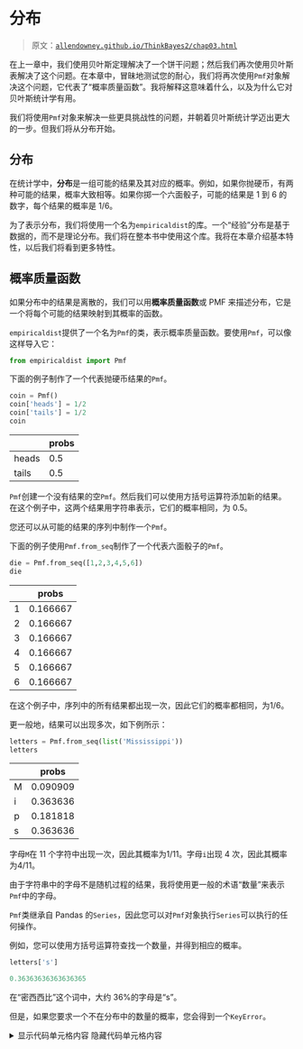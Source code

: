 # 分布

> 原文：[`allendowney.github.io/ThinkBayes2/chap03.html`](https://allendowney.github.io/ThinkBayes2/chap03.html)

在上一章中，我们使用贝叶斯定理解决了一个饼干问题；然后我们再次使用贝叶斯表解决了这个问题。在本章中，冒昧地测试您的耐心，我们将再次使用`Pmf`对象解决这个问题，它代表了“概率质量函数”。我将解释这意味着什么，以及为什么它对贝叶斯统计学有用。

我们将使用`Pmf`对象来解决一些更具挑战性的问题，并朝着贝叶斯统计学迈出更大的一步。但我们将从分布开始。

## 分布

在统计学中，**分布**是一组可能的结果及其对应的概率。例如，如果你抛硬币，有两种可能的结果，概率大致相等。如果你掷一个六面骰子，可能的结果是 1 到 6 的数字，每个结果的概率是 1/6。

为了表示分布，我们将使用一个名为`empiricaldist`的库。一个“经验”分布是基于数据的，而不是理论分布。我们将在整本书中使用这个库。我将在本章介绍基本特性，以后我们将看到更多特性。

## 概率质量函数

如果分布中的结果是离散的，我们可以用**概率质量函数**或 PMF 来描述分布，它是一个将每个可能的结果映射到其概率的函数。

`empiricaldist`提供了一个名为`Pmf`的类，表示概率质量函数。要使用`Pmf`，可以像这样导入它：

```py
from empiricaldist import Pmf 
```

下面的例子制作了一个代表抛硬币结果的`Pmf`。

```py
coin = Pmf()
coin['heads'] = 1/2
coin['tails'] = 1/2
coin 
```

|  | probs |
| --- | --- |
| heads | 0.5 |
| tails | 0.5 |

`Pmf`创建一个没有结果的空`Pmf`。然后我们可以使用方括号运算符添加新的结果。在这个例子中，这两个结果用字符串表示，它们的概率相同，为 0.5。

您还可以从可能的结果的序列中制作一个`Pmf`。

下面的例子使用`Pmf.from_seq`制作了一个代表六面骰子的`Pmf`。

```py
die = Pmf.from_seq([1,2,3,4,5,6])
die 
```

|  | probs |
| --- | --- |
| 1 | 0.166667 |
| 2 | 0.166667 |
| 3 | 0.166667 |
| 4 | 0.166667 |
| 5 | 0.166667 |
| 6 | 0.166667 |

在这个例子中，序列中的所有结果都出现一次，因此它们的概率都相同，为$1/6$。

更一般地，结果可以出现多次，如下例所示：

```py
letters = Pmf.from_seq(list('Mississippi'))
letters 
```

|  | probs |
| --- | --- |
| M | 0.090909 |
| i | 0.363636 |
| p | 0.181818 |
| s | 0.363636 |

字母`M`在 11 个字符中出现一次，因此其概率为$1/11$。字母`i`出现 4 次，因此其概率为$4/11$。

由于字符串中的字母不是随机过程的结果，我将使用更一般的术语“数量”来表示`Pmf`中的字母。

`Pmf`类继承自 Pandas 的`Series`，因此您可以对`Pmf`对象执行`Series`可以执行的任何操作。

例如，您可以使用方括号运算符查找一个数量，并得到相应的概率。

```py
letters['s'] 
```

```py
0.36363636363636365 
```

在“密西西比”这个词中，大约 36%的字母是“s”。

但是，如果您要求一个不在分布中的数量的概率，您会得到一个`KeyError`。

<details class="hide above-input"><summary aria-label="Toggle hidden content">显示代码单元格内容 隐藏代码单元格内容</summary>

```py
try:
    letters['t']
except KeyError as e:
    print(type(e)) 
```

```py
<class 'KeyError'> 
```</details>

您还可以将`Pmf`作为函数调用，括号中是一个字母。

```py
letters('s') 
```

```py
0.36363636363636365 
```

如果数量在分布中，结果是相同的。但如果它不在分布中，结果是`0`，而不是错误。

```py
letters('t') 
```

```py
0 
```

用括号，您还可以提供一个数量的序列，并得到一个概率的序列。

```py
die([1,4,7]) 
```

```py
array([0.16666667, 0.16666667, 0\.        ]) 
```

`Pmf`中的数量可以是字符串、数字或任何其他可以存储在 Pandas `Series`索引中的类型。如果您熟悉 Pandas，这将有助于您处理`Pmf`对象。但我会在我们继续的过程中解释您需要了解的内容。

## 重新讨论饼干问题

在本节中，我将使用`Pmf`来解决<<_TheCookieProblem>>中的饼干问题。以下是问题的陈述：

> 假设有两个碗饼干。
> 
> +   碗 1 中有 30 块香草饼干和 10 块巧克力饼干。
> +   
> +   碗 2 中包含 20 块香草饼干和 20 块巧克力饼干。
> +   
> 现在假设你随机选择一个碗，不看的情况下随机选择一块饼干。如果饼干是香草味的，那么它来自碗 1 的概率是多少？

这是一个表示两个假设及其先验概率的`Pmf`：

```py
prior = Pmf.from_seq(['Bowl 1', 'Bowl 2'])
prior 
```

|  | 概率 |
| --- | --- |
| 碗 1 | 0.5 |
| 碗 2 | 0.5 |

这个分布包含了每个假设的先验概率，被称为（等待它）**先验分布**。

根据新数据（香草饼干）更新分布，我们将先验概率乘以可能性。从碗 1 抽取香草饼干的可能性是`3/4`。碗 2 的可能性是`1/2`。

```py
likelihood_vanilla = [0.75, 0.5]
posterior = prior * likelihood_vanilla
posterior 
```

|  | 概率 |
| --- | --- |
| 碗 1 | 0.375 |
| 碗 2 | 0.250 |

结果是未归一化的后验概率；也就是说，它们不加起来为 1。为了使它们加起来为 1，我们可以使用`normalize`，这是`Pmf`提供的一个方法。

```py
posterior.normalize() 
```

```py
0.625 
```

`normalize`的返回值是数据的总概率，即$5/8$。

`posterior`包含了每个假设的后验概率，被称为（现在等待它）**后验分布**。

```py
posterior 
```

|  | 概率 |
| --- | --- |
| 碗 1 | 0.6 |
| 碗 2 | 0.4 |

从后验分布中，我们可以选择碗 1 的后验概率：

```py
posterior('Bowl 1') 
```

```py
0.6 
```

答案是 0.6。

使用`Pmf`对象的一个好处是可以轻松地使用更多数据进行连续更新。例如，假设你把第一块饼干放回去（碗的内容不变），然后再次从同一个碗中抽取。如果第二块饼干也是香草味的，我们可以像这样进行第二次更新：

```py
posterior *= likelihood_vanilla
posterior.normalize()
posterior 
```

|  | 概率 |
| --- | --- |
| 碗 1 | 0.692308 |
| 碗 2 | 0.307692 |

现在碗 1 的后验概率几乎为 70%。但是假设我们再次做同样的事情，拿到了一块巧克力饼干。

以下是新数据的可能性：

```py
likelihood_chocolate = [0.25, 0.5] 
```

这是更新。

```py
posterior *= likelihood_chocolate
posterior.normalize()
posterior 
```

|  | 概率 |
| --- | --- |
| 碗 1 | 0.529412 |
| 碗 2 | 0.470588 |

现在碗 1 的后验概率约为 53%。经过两块香草饼干和一块巧克力饼干后，后验概率接近 50/50。

## 101 个碗

接下来让我们解决一个有 101 个碗的饼干问题：

+   碗 0 中包含 0%的香草饼干，

+   碗 1 中包含 1%的香草饼干，

+   碗 2 中包含 2%的香草饼干，

等等，一直到

+   碗 99 中包含 99%的香草饼干，

+   碗 100 中包含所有的香草饼干。

与之前版本一样，只有两种饼干，香草味和巧克力味。所以碗 0 是全巧克力饼干，碗 1 是 99%巧克力，依此类推。

假设我们随机选择一个碗，随机选择一块饼干，结果是香草味。对于每个$x$的值，饼干来自碗$x$的概率是多少？

为了解决这个问题，我将使用`np.arange`制作一个表示 101 个假设的数组，编号从 0 到 100。

```py
import numpy as np

hypos = np.arange(101) 
```

我们可以使用这个数组来制作先验分布：

```py
prior = Pmf(1, hypos)
prior.normalize() 
```

```py
101 
```

正如这个例子所示，我们可以用两个参数初始化一个`Pmf`。第一个参数是先验概率；第二个参数是一系列数量。

在这个例子中，概率都是相同的，所以我们只需要提供其中一个；它会在假设之间“广播”。由于所有假设的先验概率相同，这个分布是**均匀**的。

以下是前几个假设及其概率。

```py
prior.head() 
```

|  | 概率 |
| --- | --- |
| 0 | 0.009901 |
| 1 | 0.009901 |
| 2 | 0.009901 |

数据的可能性是每个碗中香草饼干的比例，我们可以使用`hypos`来计算：

```py
likelihood_vanilla = hypos/100
likelihood_vanilla[:5] 
```

```py
array([0\.  , 0.01, 0.02, 0.03, 0.04]) 
```

现在我们可以按照通常的方式计算后验分布：

```py
posterior1 = prior * likelihood_vanilla
posterior1.normalize()
posterior1.head() 
```

|  | 概率 |
| --- | --- |
| 0 | 0.000000 |
| 1 | 0.000198 |
| 2 | 0.000396 |

以下图显示了先验分布和一块香草饼干后的后验分布。

<details class="hide above-input"><summary aria-label="Toggle hidden content">显示代码单元格内容 隐藏代码单元格内容</summary>

```py
from utils import decorate

def decorate_bowls(title):
    decorate(xlabel='Bowl #',
             ylabel='PMF',
             title=title) 
```</details> <details class="hide above-input"><summary aria-label="Toggle hidden content">显示代码单元格源代码 隐藏代码单元格源代码</summary>

```py
prior.plot(label='prior', color='C5')
posterior1.plot(label='posterior', color='C4')
decorate_bowls('Posterior after one vanilla cookie') 
```</details> ![_images/701c62bf2c16f3409268caa52f308c3fd97ff18bca98c2c39570565d9d994669.png](img/d87868edf23191fbc85c7a9989ee0b46.png)

Bowl 0 的后验概率是 0，因为它不含香草饼干。Bowl 100 的后验概率最高，因为它含有最多的香草饼干。在中间，后验分布的形状是一条线，因为似然性与碗的编号成比例。

现在假设我们把饼干放回去，再从同一个碗里拿出一个香草饼干。这是第二块饼干后的更新：

```py
posterior2 = posterior1 * likelihood_vanilla
posterior2.normalize() 
```

<details class="hide below-input"><summary aria-label="Toggle hidden content">显示代码单元格输出 隐藏代码单元格输出</summary>

```py
0.6699999999999999 
```</details>

这是后验分布的样子。

<details class="hide above-input"><summary aria-label="Toggle hidden content">显示代码单元格源代码 隐藏代码单元格源代码</summary>

```py
posterior2.plot(label='posterior', color='C4')
decorate_bowls('Posterior after two vanilla cookies') 
```</details> ![_images/8d5be774f70698721fdb924a5597d276eb33e3a6a93a40ae4bdeb93eba11c068.png](img/cdada6315d31a6de84999fd183ec872e.png)

两块香草饼干后，高编号的碗具有最高的后验概率，因为它们含有最多的香草饼干；低编号的碗具有最低的概率。

但是假设我们再次拿出一个巧克力饼干。这是更新后的情况：

```py
likelihood_chocolate = 1 - hypos/100

posterior3 = posterior2 * likelihood_chocolate
posterior3.normalize() 
```

<details class="hide below-input"><summary aria-label="Toggle hidden content">显示代码单元格输出 隐藏代码单元格输出</summary>

```py
0.2462686567164179 
```</details>

这是后验分布的样子。

<details class="hide above-input"><summary aria-label="Toggle hidden content">显示代码单元格源代码 隐藏代码单元格源代码</summary>

```py
posterior3.plot(label='posterior', color='C4')
decorate_bowls('Posterior after 2 vanilla, 1 chocolate') 
```</details> ![_images/0be0644c8193f2f4b40f05ab3ff5e273fa8ef6fbe3165c1b45aa9fee1f2f8e66.png](img/61b1f847d27a7edc447010533be12018.png)

现在 Bowl 100 已经被排除了，因为它不含巧克力饼干。但是高编号的碗仍然比低编号的碗更有可能，因为我们看到的香草饼干比巧克力饼干多。

事实上，后验分布的峰值在于 Bowl 67，这对应于我们观察到的数据中香草饼干的比例，$2/3$。

具有最高后验概率的数量被称为**MAP**，代表“最大后验概率”，其中“后验”是拉丁文中不必要的术语，表示“后验”。

要计算 MAP，我们可以使用`Series`方法`idxmax`：

```py
posterior3.idxmax() 
```

```py
67 
```

或者`Pmf`为相同的事情提供了一个更容易记住的名称：

```py
posterior3.max_prob() 
```

```py
67 
```

你可能会怀疑，这个例子并不是关于碗，而是关于估计比例。想象一下，你有一碗饼干。你不知道有多少比例的饼干是香草的，但你认为任何比例从 0 到 1 都是同样可能的。如果你拿出三块饼干，其中两块是香草的，你认为碗里的饼干比例是多少？我们刚刚计算的后验分布就是这个问题的答案。

我们将在下一章回到估计比例。但首先让我们使用`Pmf`来解决骰子问题。

## 骰子问题

在上一章中，我们使用贝叶斯表解决了骰子问题。以下是问题的陈述：

> 假设我有一个盒子，里面有一个 6 面骰子，一个 8 面骰子和一个 12 面骰子。我随机选择一个骰子，掷出来，然后报告结果是 1。我选择了 6 面骰子的概率是多少？

让我们使用`Pmf`来解决这个问题。我将使用整数来表示假设：

```py
hypos = [6, 8, 12] 
```

我们可以这样制作先验分布：

```py
prior = Pmf(1/3, hypos)
prior 
```

|  | 概率 |
| --- | --- |
| 6 | 0.333333 |
| 8 | 0.333333 |
| 12 | 0.333333 |

与前一个示例一样，先验概率被广播到了假设上。`Pmf`对象有两个属性：

+   `qs`包含了分布中的数量；

+   `ps`包含了相应的概率。

```py
prior.qs 
```

```py
array([ 6,  8, 12]) 
```

```py
prior.ps 
```

```py
array([0.33333333, 0.33333333, 0.33333333]) 
```

现在我们准备进行更新。以下是每个假设的数据的似然。

```py
likelihood1 = 1/6, 1/8, 1/12 
```

以下是更新。

```py
posterior = prior * likelihood1
posterior.normalize()
posterior 
```

|  | 概率 |
| --- | --- |
| 6 | 0.444444 |
| 8 | 0.333333 |
| 12 | 0.222222 |

6 面骰子的后验概率为$4/9$。

现在假设我再次掷同一个骰子，并得到了 7。以下是似然：

```py
likelihood2 = 0, 1/8, 1/12 
```

6 面骰子的似然是 0，因为在 6 面骰子上不可能得到 7。其他两个似然与上一次更新中的相同。

以下是更新：

```py
posterior *= likelihood2
posterior.normalize()
posterior 
```

|  | 概率 |
| --- | --- |
| 6 | 0.000000 |
| 8 | 0.692308 |
| 12 | 0.307692 |

在掷出 1 和 7 后，8 面骰子的后验概率约为 69%。

## 更新骰子

以下函数是上一节中更新的更一般版本：

```py
def update_dice(pmf, data):
  """Update pmf based on new data."""
    hypos = pmf.qs
    likelihood = 1 / hypos
    impossible = (data > hypos)
    likelihood[impossible] = 0
    pmf *= likelihood
    pmf.normalize() 
```

第一个参数是表示可能的骰子及其概率的`Pmf`。第二个参数是掷骰子的结果。

第一行从`Pmf`中选择了代表假设的数量。由于假设是整数，我们可以用它们来计算似然。一般来说，如果骰子有`n`面，那么任何可能结果的概率就是`1/n`。

但是，我们必须检查不可能的结果！如果结果超过了骰子的假设面数，那么该结果的概率就是 0。

`impossible`是一个布尔`Series`，对于每个不可能的结果都是`True`。我将其用作`likelihood`的索引，将相应的概率设置为 0。

最后，我将`pmf`乘以似然，并进行归一化。

以下是如何使用此函数来计算上一节中的更新。我从先验分布的新副本开始：

```py
pmf = prior.copy()
pmf 
```

|  | 概率 |
| --- | --- |
| 6 | 0.333333 |
| 8 | 0.333333 |
| 12 | 0.333333 |

并使用`update_dice`来进行更新。

```py
update_dice(pmf, 1)
update_dice(pmf, 7)
pmf 
```

|  | 概率 |
| --- | --- |
| 6 | 0.000000 |
| 8 | 0.692308 |
| 12 | 0.307692 |

结果是一样的。我们将在下一章中看到这个函数的一个版本。

## 总结

本章介绍了`empiricaldist`模块，它提供了`Pmf`，我们用它来表示一组假设及其概率。

`empiricaldist`基于 Pandas；`Pmf`类继承自 Pandas 的`Series`类，并提供了特定于概率质量函数的其他功能。我们将在整本书中使用`empiricaldist`中的`Pmf`和其他类，因为它们简化了代码并使其更易读。但我们也可以直接使用 Pandas 来做同样的事情。

我们使用`Pmf`来解决饼干问题和骰子问题，这些问题我们在上一章中看到了。使用`Pmf`可以很容易地对多个数据进行顺序更新。

我们还解决了一个更一般的饼干问题，有 101 个碗而不是两个。然后我们计算了 MAP，即具有最高后验概率的数量。

在下一章中，我将介绍欧洲问题，并使用二项分布。最后，我们将从使用贝叶斯定理转向进行贝叶斯统计。

但首先你可能想要做练习。

## 练习

**练习：**假设我有一个装有 6 面骰子、8 面骰子和 12 面骰子的盒子。我随机选择一个骰子，掷 4 次，并得到 1、3、5 和 7。我选择了 8 面骰子的概率是多少？

您可以使用`update_dice`函数或自行进行更新。

<details class="hide above-input"><summary aria-label="Toggle hidden content">显示代码单元格内容 隐藏代码单元格内容</summary>

```py
# Solution

pmf = prior.copy()
for data in [1, 3, 5, 7]:
    update_dice(pmf, data)

pmf 
```

|  | 概率 |
| --- | --- |
| 6 | 0.000000 |
| 8 | 0.835052 |

| 12 | 0.164948 |</details>

**练习：**在前一个版本的骰子问题中，先验概率是相同的，因为盒子里包含每种骰子。但是假设盒子里有 1 个 4 面骰子，2 个 6 面骰子，3 个 8 面骰子，4 个 12 面骰子和 5 个 20 面骰子。我选择一个骰子，掷出一个 7。我选择了一个 8 面骰子的概率是多少？

提示：要制作先验分布，请使用两个参数调用`Pmf`。

<details class="hide above-input"><summary aria-label="切换隐藏内容">显示代码单元格内容 隐藏代码单元格内容</summary>

```py
# Solution

# Notice that I don't bother to normalize the prior.
# The `Pmf` gets normalized during the update, so we
# don't have to normalize it before.

ps = [1,2,3,4,5]
qs = [4,6,8,12,20]
pmf = Pmf(ps, qs)
update_dice(pmf, 7)
pmf 
```

|  | 概率 |
| --- | --- |
| 4 | 0.000000 |
| 6 | 0.000000 |
| 8 | 0.391304 |
| 12 | 0.347826 |

| 20 | 0.260870 |</details>

**练习：**假设我有两个袜子抽屉。一个抽屉里有黑色和白色袜子的数量相同。另一个抽屉里有红色、绿色和蓝色袜子的数量相同。假设我随机选择一个抽屉，随机选择两只袜子，然后告诉你我拿到了一双相配的袜子。袜子是白色的概率是多少？

为简单起见，让我们假设两个抽屉里都有很多袜子，取出一只袜子对比例的变化可以忽略不计。

<details class="hide above-input"><summary aria-label="切换隐藏内容">显示代码单元格内容 隐藏代码单元格内容</summary>

```py
# Solution

# In the BlackWhite drawer, the probability of getting a match is 1/2
# In the RedGreenBlue drawer, the probability of a match is 1/3

hypos = ['BlackWhite', 'RedGreenBlue']
prior = Pmf(1/2, hypos)
likelihood = 1/2, 1/3
posterior = prior * likelihood
posterior.normalize()
posterior 
```

|  | 概率 |
| --- | --- |
| 黑白 | 0.6 |

| 红绿蓝 | 0.4 |</details> <details class="hide above-input"><summary aria-label="切换隐藏内容">显示代码单元格内容 隐藏代码单元格内容</summary>

```py
# Solution

# If I drew from the BlackWhite drawer, the probability the
# socks are white is 1/2

posterior['BlackWhite'] / 2 
```

```py
0.30000000000000004 
```</details>

**练习：**这是来自[贝叶斯数据分析](http://www.stat.columbia.edu/~gelman/book/)的一个问题：

> 埃尔维斯·普雷斯利有一个双胞胎兄弟（在出生时去世）。埃尔维斯是同卵双胞胎的概率是多少？

提示：1935 年，大约 2/3 的双胞胎是异卵的，1/3 是同卵的。

<details class="hide above-input"><summary aria-label="切换隐藏内容">显示代码单元格内容 隐藏代码单元格内容</summary>

```py
# Solution

# The trick to this question is to notice that Elvis's twin was a brother.
# If they were identical twins, it is certain they would be the same sex.
# If they were fraternal twins, the likelihood is only 50%.

# Here's a solution using a Bayes table

import pandas as pd

table = pd.DataFrame(index=['identical', 'fraternal'])
table['prior'] = 1/3, 2/3
table['likelihood'] = 1, 1/2

table['unnorm'] = table['prior'] * table['likelihood']
prob_data = table['unnorm'].sum()

table['posterior'] = table['unnorm'] / prob_data
table 
```

|  | 先验 | 似然 | 未归一化 | 后验 |
| --- | --- | --- | --- | --- |
| 相同 | 0.333333 | 1.0 | 0.333333 | 0.5 |

| 异卵 | 0.666667 | 0.5 | 0.333333 | 0.5 |</details> <details class="hide above-input"><summary aria-label="切换隐藏内容">显示代码单元格内容 隐藏代码单元格内容</summary>

```py
# Solution

# Here's a solution using a Pmf

hypos = ['identical', 'fraternal']
prior = Pmf([1/3, 2/3], hypos)
prior 
```

|  | 概率 |
| --- | --- |
| 相同 | 0.333333 |

| 异卵 | 0.666667 |</details> <details class="hide above-input"><summary aria-label="切换隐藏内容">显示代码单元格内容 隐藏代码单元格内容</summary>

```py
# Solution

likelihood = 1, 1/2
posterior = prior * likelihood
posterior.normalize()
posterior 
```

|  | 概率 |
| --- | --- |
| 相同 | 0.5 |

| 异卵 | 0.5 |</details>
